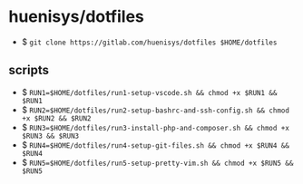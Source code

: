 # huenisys/dotfiles

- $ ``git clone https://gitlab.com/huenisys/dotfiles $HOME/dotfiles``  

## scripts

- $ ``RUN1=$HOME/dotfiles/run1-setup-vscode.sh && chmod +x $RUN1 && $RUN1``
- $ ``RUN2=$HOME/dotfiles/run2-setup-bashrc-and-ssh-config.sh && chmod +x $RUN2 && $RUN2``
- $ ``RUN3=$HOME/dotfiles/run3-install-php-and-composer.sh && chmod +x $RUN3 && $RUN3``
- $ ``RUN4=$HOME/dotfiles/run4-setup-git-files.sh && chmod +x $RUN4 && $RUN4``
- $ ``RUN5=$HOME/dotfiles/run5-setup-pretty-vim.sh && chmod +x $RUN5 && $RUN5``

